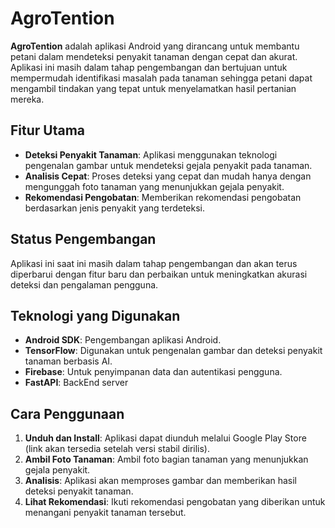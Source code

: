 # AgroTention

**AgroTention** adalah aplikasi Android yang dirancang untuk membantu petani dalam mendeteksi penyakit tanaman dengan cepat dan akurat. Aplikasi ini masih dalam tahap pengembangan dan bertujuan untuk mempermudah identifikasi masalah pada tanaman sehingga petani dapat mengambil tindakan yang tepat untuk menyelamatkan hasil pertanian mereka.

## Fitur Utama

- **Deteksi Penyakit Tanaman**: Aplikasi menggunakan teknologi pengenalan gambar untuk mendeteksi gejala penyakit pada tanaman.
- **Analisis Cepat**: Proses deteksi yang cepat dan mudah hanya dengan mengunggah foto tanaman yang menunjukkan gejala penyakit.
- **Rekomendasi Pengobatan**: Memberikan rekomendasi pengobatan berdasarkan jenis penyakit yang terdeteksi.

## Status Pengembangan

Aplikasi ini saat ini masih dalam tahap pengembangan dan akan terus diperbarui dengan fitur baru dan perbaikan untuk meningkatkan akurasi deteksi dan pengalaman pengguna.

## Teknologi yang Digunakan

- **Android SDK**: Pengembangan aplikasi Android.
- **TensorFlow**: Digunakan untuk pengenalan gambar dan deteksi penyakit tanaman berbasis AI.
- **Firebase**: Untuk penyimpanan data dan autentikasi pengguna.
- **FastAPI**: BackEnd server

## Cara Penggunaan

1. **Unduh dan Install**: Aplikasi dapat diunduh melalui Google Play Store (link akan tersedia setelah versi stabil dirilis).
2. **Ambil Foto Tanaman**: Ambil foto bagian tanaman yang menunjukkan gejala penyakit.
3. **Analisis**: Aplikasi akan memproses gambar dan memberikan hasil deteksi penyakit tanaman.
4. **Lihat Rekomendasi**: Ikuti rekomendasi pengobatan yang diberikan untuk menangani penyakit tanaman tersebut.
